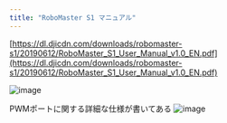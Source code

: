 ```yaml
---
title: "RoboMaster S1 マニュアル"
---
```


[https://dl.djicdn.com/downloads/robomaster-s1/20190612/RoboMaster_S1_User_Manual_v1.0_EN.pdf](https://dl.djicdn.com/downloads/robomaster-s1/20190612/RoboMaster_S1_User_Manual_v1.0_EN.pdf)

![image](https://gyazo.com/dd86fc09464947bbf4417ee0a74822ae/thumb/1000)

PWMポートに関する詳細な仕様が書いてある
![image](https://gyazo.com/9ba426d44f3e07729d0e70251b7fea3b/thumb/1000)


